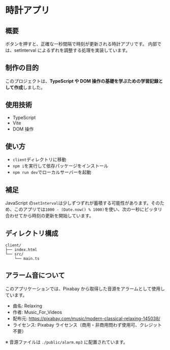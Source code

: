 # 時計アプリ

## 概要

ボタンを押すと、正確な一秒間隔で時刻が更新される時計アプリです。
内部では、setInterval によるずれを調整する処理を実装しています。

## 制作の目的

このプロジェクトは、**TypeScript や DOM 操作の基礎を学ぶための学習記録として作成**しました。

## 使用技術

- TypeScript
- Vite
- DOM 操作

## 使い方

- `client`ディレクトリに移動
- `npm i`を実行して依存パッケージをインストール
- `npm run dev`でローカルサーバーを起動

## 補足

JavaScript の`setInterval`は少しずつずれが蓄積する可能性があります。そのため、このアプリでは`1000 - (Date.now() % 1000)`を使い、次の一秒にピッタリ合わせてから時刻の更新を開始しています。

## ディレクトリ構成

```
client/
├── index.html
└── src/
    └── main.ts
```

## アラーム音について

このアプリケーションでは、Pixabay から取得した音源をアラームとして使用しています。

- 曲名: Relaxing
- 作者: Music_For_Videos
- 配布元: https://pixabay.com/music/modern-classical-relaxing-145038/
- ライセンス: Pixabay ライセンス（商用・非商用問わず使用可、クレジット不要）

※ 音源ファイルは `./public/alarm.mp3` に配置されています。
